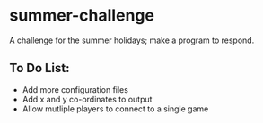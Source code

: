 # summer-challenge

A challenge for the summer holidays; make a program to respond.

## To Do List:

- Add more configuration files
- Add x and y co-ordinates to output
- Allow mutliple players to connect to a single game